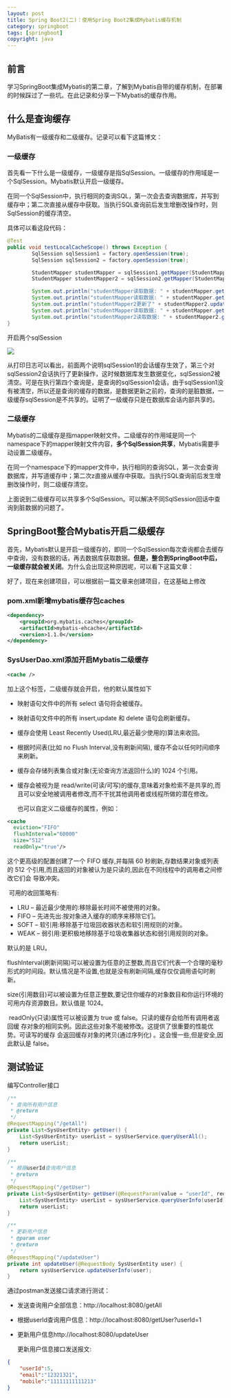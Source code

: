 ```yaml
---
layout: post
title: Spring Boot2(二)：使用Spring Boot2集成Mybatis缓存机制
category: springboot
tags: [springboot]
copyright: java
---
```


## 前言

学习SpringBoot集成Mybatis的第二章，了解到Mybatis自带的缓存机制，在部署的时候踩过了一些坑。在此记录和分享一下Mybatis的缓存作用。



## 什么是查询缓存

MyBatis有一级缓存和二级缓存。记录可以看下这篇博文：

[聊聊MyBatis缓存机制]: https://niaobulashi.github.io/mybatis/2019/06/27/mybatis-cache.html	"聊聊MyBatis缓存机制"

### 一级缓存

首先看一下什么是一级缓存，一级缓存是指SqlSession。一级缓存的作用域是一个SqlSession。Mybatis默认开启一级缓存。

在同一个SqlSession中，执行相同的查询SQL，第一次会去查询数据库，并写到缓存中；第二次直接从缓存中获取。当执行SQL查询前后发生增删改操作时，则SqlSession的缓存清空。

具体可以看这段代码：

```java
@Test
public void testLocalCacheScope() throws Exception {
        SqlSession sqlSession1 = factory.openSession(true); 
        SqlSession sqlSession2 = factory.openSession(true); 

        StudentMapper studentMapper = sqlSession1.getMapper(StudentMapper.class);
        StudentMapper studentMapper2 = sqlSession2.getMapper(StudentMapper.class);

        System.out.println("studentMapper读取数据: " + studentMapper.getStudentById(1));
        System.out.println("studentMapper读取数据: " + studentMapper.getStudentById(1));
        System.out.println("studentMapper2更新了" + studentMapper2.updateStudentName("小岑",1) + "个学生的数据");
        System.out.println("studentMapper读取数据: " + studentMapper.getStudentById(1));
        System.out.println("studentMapper2读取数据: " + studentMapper2.getStudentById(1));
}
```

开启两个sqlSession

![](https://awps-assets.meituan.net/mit-x/blog-images-bundle-2018a/f480ac76.jpg)

从打印日志可以看出，前面两个说明sqlSession1的会话缓存生效了，第三个对sqlSession2会话执行了更新操作，这时候数据库发生数据变化，sqlSession2被清空。可是在执行第四个查询是，是查询的sqlSession1会话，由于sqlSession1没有被清空，所以还是查询的缓存的数据，是数据更新之前的，查询的是脏数据，一级缓存sqlSession是不共享的。证明了一级缓存只是在数据库会话内部共享的。

### 二级缓存

Mybatis的二级缓存是指mapper映射文件。二级缓存的作用域是同一个namespace下的mapper映射文件内容，**多个SqlSession共享**，Mybatis需要手动设置二级缓存。

在同一个namespace下的mapper文件中，执行相同的查询SQL，第一次会查询数据库，并写道缓存中；第二次z直接从缓存中获取。当执行SQL查询前后发生增删改操作时，则二级缓存清空。

上面说到二级缓存可以共享多个SqlSession。可以解决不同SqlSession回话中查询到脏数据的问题了。



## SpringBoot整合Mybatis开启二级缓存

首先，Mybatis默认是开启一级缓存的，即同一个SqlSession每次查询都会去缓存中查询，没有数据的话，再去数据库获取数据。**但是，整合到SpringBoot中后，一级缓存就会被关闭**。为什么会出现这种原因呢，可以看下这篇文章：

[spring整合mybatis后,mybatis一级缓存失效的原因]: spring整合mybatis后,mybatis一级缓存失效的原因

好了，现在来创建项目，可以根据前一篇文章来创建项目，在这基础上修改

[Spring Boot2(一)：使用Spring Boot2集成Mybatis基础搭建]: https://niaobulashi.github.io/springboot/2019/06/26/mybatis-hello.html

### pom.xml新增mybatis缓存包caches

```xml
<dependency>
	<groupId>org.mybatis.caches</groupId>
	<artifactId>mybatis-ehcache</artifactId>
	<version>1.1.0</version>
</dependency>
```

### SysUserDao.xml添加开启Mybatis二级缓存

```xml
<cache />
```

加上这个标签，二级缓存就会开启，他的默认属性如下

- 映射语句文件中的所有 select 语句将会被缓存。
- 映射语句文件中的所有 insert,update 和 delete 语句会刷新缓存。
- 缓存会使用 Least Recently Used(LRU,最近最少使用的)算法来收回。
- 根据时间表(比如 no Flush Interval,没有刷新间隔), 缓存不会以任何时间顺序来刷新。
- 缓存会存储列表集合或对象(无论查询方法返回什么)的 1024 个引用。
- 缓存会被视为是 read/write(可读/可写)的缓存,意味着对象检索不是共享的,而且可以安全地被调用者修改,而不干扰其他调用者或线程所做的潜在修改。

  也可以自定义二级缓存的属性，例如：

```xml
<cache
  eviction="FIFO"
  flushInterval="60000"
  size="512"
  readOnly="true"/>
```

   这个更高级的配置创建了一个 FIFO 缓存,并每隔 60 秒刷新,存数结果对象或列表的 512 个引用,而且返回的对象被认为是只读的,因此在不同线程中的调用者之间修改它们会 导致冲突。

​        可用的收回策略有:

- LRU – 最近最少使用的:移除最长时间不被使用的对象。
- FIFO – 先进先出:按对象进入缓存的顺序来移除它们。
- SOFT – 软引用:移除基于垃圾回收器状态和软引用规则的对象。
- WEAK – 弱引用:更积极地移除基于垃圾收集器状态和弱引用规则的对象。

默认的是 LRU。

  flushInterval(刷新间隔)可以被设置为任意的正整数,而且它们代表一个合理的毫秒 形式的时间段。默认情况是不设置,也就是没有刷新间隔,缓存仅仅调用语句时刷新。

​        size(引用数目)可以被设置为任意正整数,要记住你缓存的对象数目和你运行环境的 可用内存资源数目。默认值是 1024。

​        readOnly(只读)属性可以被设置为 true 或 false。只读的缓存会给所有调用者返回缓 存对象的相同实例。因此这些对象不能被修改。这提供了很重要的性能优势。可读写的缓存 会返回缓存对象的拷贝(通过序列化) 。这会慢一些,但是安全,因此默认是 false。

## 测试验证

编写Controller接口

```java
/**
 * 查询所有用户信息
 * @return
 */
@RequestMapping("/getAll")
private List<SysUserEntity> getUser() {
    List<SysUserEntity> userList = sysUserService.queryUserAll();
    return userList;
}

/**
 * 根据userId查询用户信息
 * @return
 */
@RequestMapping("/getUser")
private List<SysUserEntity> getUser(@RequestParam(value = "userId", required = false) Long userId) {
    List<SysUserEntity> userList = sysUserService.queryUserInfo(userId);
    return userList;
}

/**
 * 更新用户信息
 * @param user
 * @return
 */
@RequestMapping("/updateUser")
private int updateUser(@RequestBody SysUserEntity user) {
    return sysUserService.updateUserInfo(user);
}
```

通过postman发送接口请求进行测试：

- 发送查询用户全部信息：http://localhost:8080/getAll

- 根据userId查询用户信息：http://localhost:8080/getUser?userId=1

- 更新用户信息http://localhost:8080/updateUser

  更新用户信息接口发送报文:

```json
{
	"userId":5,
	"email":"12321321",
	"mobile":"11111111111213"
}
```

